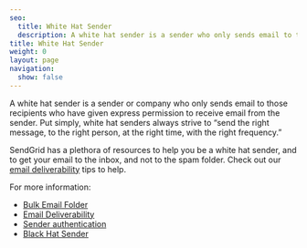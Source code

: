 ```yaml
---
seo:
  title: White Hat Sender
  description: A white hat sender is a sender who only sends email to those recipients who have given them express permission to do so.
title: White Hat Sender
weight: 0
layout: page
navigation:
  show: false
---
```


A white hat sender is a sender or company who only sends email to those recipients who have given express permission to receive email from the sender. Put simply, white hat senders always strive to “send the right message, to the right person, at the right time, with the right frequency.”

SendGrid has a plethora of resources to help you be a white hat sender, and to get your email to the inbox, and not to the spam folder. Check out our [email deliverability]({{root_url}}/glossary/email-deliverability/) tips to help.

For more information:

* [Bulk Email Folder]({{root_url}}/glossary/bulk-mail-folder/)
* [Email Deliverability]({{root_url}}/glossary/email-deliverability/)
* [Sender authentication]({{root_url}}/user-interface/sending-email/how-to-set-up-domain-authentication/)
* [Black Hat Sender]({{root_url}}/glossary/black-hat-sender/)
